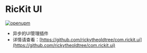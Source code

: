 # RicKit UI
[![openupm](https://img.shields.io/npm/v/com.rickit.ui?label=openupm&registry_uri=https://package.openupm.com)](https://openupm.com/packages/com.rickit.ui/)
- 异步的UI管理插件
- 详情请查看：[https://github.com/rickytheoldtree/com.rickit.ui](https://github.com/rickytheoldtree/com.rickit.ui)